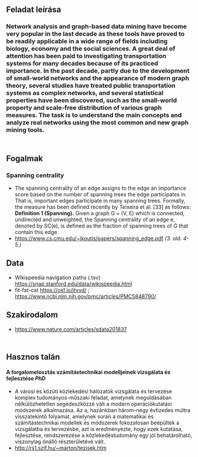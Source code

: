 
## Feladat leírása
<h3>Network analysis and graph-based data mining have become very popular in the last decade as these tools have proved to be readily applicable in a wide range of fields including biology, economy and the social sciences. A great deal of attention has been paid to investigating transportation systems for many decades because of its practiced importance. In the past decade, partly due to the development of small-world networks and the appearance of modern graph theory, several studies have treated public transportation systems as complex networks, and several statistical properties have been discovered, such as the small-world property and scale-free distribution of various graph measures. The task is to understand the main concepts and analyze real networks using the most common and new graph mining tools.</h3>

## <br>Fogalmak

### Spanning centrality
- The spanning centrality of an edge assigns to the edge an importance score based on the number of spanning trees the edge participates in. That is, important edges participate in many spanning trees. Formally, the measure has been defined recently by Teixeira et al. [33] as follows:<br><b>Definition 1 (Spanning).</b> Given a graph G = (V, E)
which is connected, undirected and unweighted, the Spanning centrality of an edge e, denoted by SC(e), is defined as
the fraction of spanning trees of G that contain this edge.
- https://www.cs.cmu.edu/~jkoutis/papers/spanning_edge.pdf *(3. old. 4-5.)*

## Data
- Wikispeedia navigation paths (.tsv) https://snap.stanford.edu/data/wikispeedia.html
- fit-fat-cat https://osf.io/jtyvd/ ; https://www.ncbi.nlm.nih.gov/pmc/articles/PMC5848790/

## Szakirodalom
- https://www.nature.com/articles/sdata201837

## <br>Hasznos talán
#### A forgalomelosztás számítástechnikai modelljeinek vizsgálata és fejlesztése *PhD*
- A városi és közúti közlekedési hálózatok vizsgálata és tervezése komplex tudományos-műszaki feladat, amelynek megoldásában nélkülözhetetlen segédeszközzé vált a modern operációkutatási módszerek alkalmazása. Az a, hazánkban három-négy évtizedes múltra visszatekintő folyamat, amelynek során a matematikai és számítástechnikai modellek és módszerek fokozatosan beépültek a vizsgálatba és tervezésbe, azt is eredményezte, hogy ezek kutatása, fejlesztése, rendszerezése a közlekedéstudomány egy jól behatárolható, viszonylag önálló részterületévé vált. 
- http://rs1.szif.hu/~marton/tezisek.htm